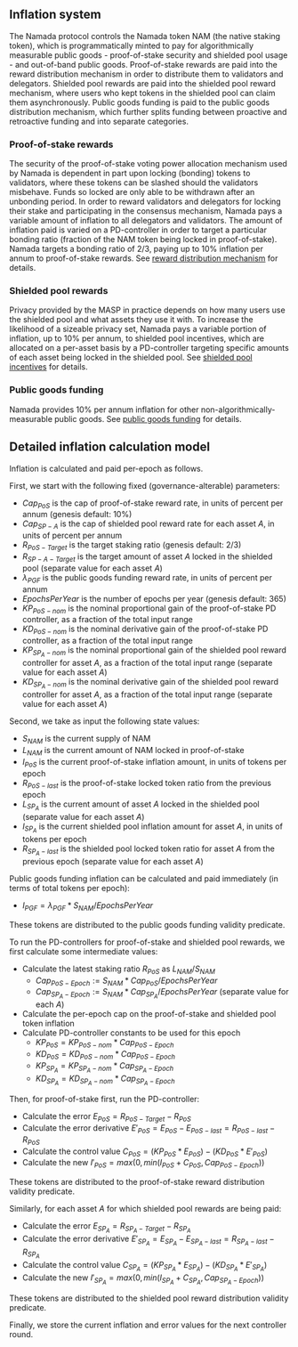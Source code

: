 ## Inflation system

The Namada protocol controls the Namada token NAM (the native staking token), which is programmatically minted to pay for algorithmically measurable public goods - proof-of-stake security and shielded pool usage - and out-of-band public goods. Proof-of-stake rewards are paid into the reward distribution mechanism in order to distribute them to validators and delegators. Shielded pool rewards are paid into the shielded pool reward mechanism, where users who kept tokens in the shielded pool can claim them asynchronously. Public goods funding is paid to the public goods distribution mechanism, which further splits funding between proactive and retroactive funding and into separate categories.

### Proof-of-stake rewards

The security of the proof-of-stake voting power allocation mechanism used by Namada is dependent in part upon locking (bonding) tokens to validators, where these tokens can be slashed should the validators misbehave. Funds so locked are only able to be withdrawn after an unbonding period. In order to reward validators and delegators for locking their stake and participating in the consensus mechanism, Namada pays a variable amount of inflation to all delegators and validators. The amount of inflation paid is varied on a PD-controller in order to target a particular bonding ratio (fraction of the NAM token being locked in proof-of-stake). Namada targets a bonding ratio of 2/3, paying up to 10% inflation per annum to proof-of-stake rewards. See [reward distribution mechanism](./proof-of-stake/reward-distribution.md) for details.

### Shielded pool rewards

Privacy provided by the MASP in practice depends on how many users use the shielded pool and what assets they use it with. To increase the likelihood of a sizeable privacy set, Namada pays a variable portion of inflation, up to 10% per annum, to shielded pool incentives, which are allocated on a per-asset basis by a PD-controller targeting specific amounts of each asset being locked in the shielded pool. See [shielded pool incentives](./shielded-pool-incentives.md) for details.

### Public goods funding

Namada provides 10% per annum inflation for other non-algorithmically-measurable public goods. See [public goods funding](./public-goods-funding.md) for details.

## Detailed inflation calculation model

Inflation is calculated and paid per-epoch as follows.

First, we start with the following fixed (governance-alterable) parameters:

- $Cap_{PoS}$ is the cap of proof-of-stake reward rate, in units of percent per annum (genesis default: 10%)
- $Cap_{SP-A}$ is the cap of shielded pool reward rate for each asset $A$, in units of percent per annum
- $R_{PoS-Target}$ is the target staking ratio (genesis default: 2/3)
- $R_{SP-A-Target}$ is the target amount of asset $A$ locked in the shielded pool (separate value for each asset $A$)
- $\lambda_{PGF}$ is the public goods funding reward rate, in units of percent per annum
- $EpochsPerYear$ is the number of epochs per year (genesis default: 365)
- ${KP}_{PoS-nom}$ is the nominal proportional gain of the proof-of-stake PD controller, as a fraction of the total input range
- ${KD}_{PoS-nom}$ is the nominal derivative gain of the proof-of-stake PD controller, as a fraction of the total input range
- ${KP}_{SP_A-nom}$ is the nominal proportional gain of the shielded pool reward controller for asset $A$, as a fraction of the total input range (separate value for each asset $A$)
- ${KD}_{SP_A-nom}$ is the nominal derivative gain of the shielded pool reward controller for asset $A$, as a fraction of the total input range (separate value for each asset $A$)

Second, we take as input the following state values:

- $S_{NAM}$ is the current supply of NAM
- $L_{NAM}$ is the current amount of NAM locked in proof-of-stake
- $I_{PoS}$ is the current proof-of-stake inflation amount, in units of tokens per epoch
- $R_{PoS-last}$ is the proof-of-stake locked token ratio from the previous epoch
- $L_{SP_A}$ is the current amount of asset $A$ locked in the shielded pool (separate value for each asset $A$)
- $I_{SP_A}$ is the current shielded pool inflation amount for asset $A$, in units of tokens per epoch
- $R_{SP_A-last}$ is the shielded pool locked token ratio for asset $A$ from the previous epoch (separate value for each asset $A$)

Public goods funding inflation can be calculated and paid immediately (in terms of total tokens per epoch):

- $I_{PGF} = \lambda_{PGF} * S_{NAM} / EpochsPerYear$

These tokens are distributed to the public goods funding validity predicate.

To run the PD-controllers for proof-of-stake and shielded pool rewards, we first calculate some intermediate values:

- Calculate the latest staking ratio $R_{PoS}$ as $L_{NAM} / S_{NAM}$
    - $Cap_{PoS-Epoch} := S_{NAM} * Cap_{PoS} / EpochsPerYear$
    - $Cap_{SP_A-Epoch} := S_{NAM} * Cap_{SP_A} / EpochsPerYear$ (separate value for each $A$)
- Calculate the per-epoch cap on the proof-of-stake and shielded pool token inflation
- Calculate PD-controller constants to be used for this epoch
    - ${KP}_{PoS} = {KP}_{PoS-nom} * Cap_{PoS-Epoch}$
    - ${KD}_{PoS} = {KD}_{PoS-nom} * Cap_{PoS-Epoch}$
    - ${KP}_{SP_A} = {KP}_{SP_A-nom} * Cap_{SP_A-Epoch}$
    - ${KD}_{SP_A} = {KD}_{SP_A-nom} * Cap_{SP_A-Epoch}$

Then, for proof-of-stake first, run the PD-controller:

- Calculate the error $E_{PoS} = R_{PoS-Target} - R_{PoS}$
- Calculate the error derivative $E'_{PoS} = E_{PoS} - E_{PoS-last} = R_{PoS-last} - R_{PoS}$
- Calculate the control value $C_{PoS} = (KP_{PoS} * E_{PoS}) - (KD_{PoS} * E'_{PoS})$
- Calculate the new $I'_{PoS} = max(0, min(I_{PoS} + C_{PoS}, Cap_{PoS-Epoch}))$

These tokens are distributed to the proof-of-stake reward distribution validity predicate.

Similarly, for each asset $A$ for which shielded pool rewards are being paid:

- Calculate the error $E_{SP_A} = R_{SP_A-Target} - R_{SP_A}$
- Calculate the error derivative $E'_{SP_A} = E_{SP_A} - E_{SP_A-last} = R_{SP_A-last} - R_{SP_A}$
- Calculate the control value $C_{SP_A} = (KP_{SP_A} * E_{SP_A}) - (KD_{SP_A} * E'_{SP_A})$
- Calculate the new $I'_{SP_A} = max(0, min(I_{SP_A} + C_{SP_A}, Cap_{SP_A-Epoch}))$

These tokens are distributed to the shielded pool reward distribution validity predicate.

Finally, we store the current inflation and error values for the next controller round.